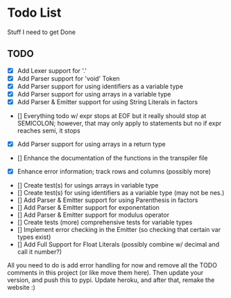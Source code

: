 # Todo List
Stuff I need to get Done


## TODO
- [x] Add Lexer support for '.'
- [x] Add Parser support for 'void' Token
- [x] Add Parser support for using identifiers as a variable type
- [x] Add Parser support for using arrays in a variable type
- [x] Add Parser & Emitter support for using String Literals in factors
- [] Everything todo w/ expr stops at EOF but it really should stop at SEMICOLON; however, that may only apply to statements but no if expr reaches semi, it stops
- [x] Add Parser support for using arrays in a return type
- [] Enhance the documentation of the functions in the transpiler file
- [x] Enhance error information; track rows and columns (possibly more)
- [] Create test(s) for usings arrays in variable type
- [] Create test(s) for using identifiers as a variable type (may not be nes.)
- [] Add Parser & Emitter support for using Parenthesis in factors
- [] Add Parser & Emitter support for exponentation
- [] Add Parser & Emitter support for modulus operator
- [] Create tests (more) comprehensive tests for variable types
- [] Implement error checking in the Emitter (so checking that certain var types exist)
- [] Add Full Support for Float Literals (possibly combine w/ decimal and call it number?)

All you need to do is add error handling for now and remove all the TODO comments
in this project (or like move them here). Then update your version, and push this
to pypi. Update heroku, and after that, remake the website :)

